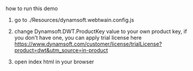 ######
how to run this demo

1. go to ./Resources/dynamsoft.webtwain.config.js

2. change Dynamsoft.DWT.ProductKey value to your own product key, 
if you don't have one, you can apply trial license here https://www.dynamsoft.com/customer/license/trialLicense?product=dwt&utm_source=in-product

3. open index html in your browser
